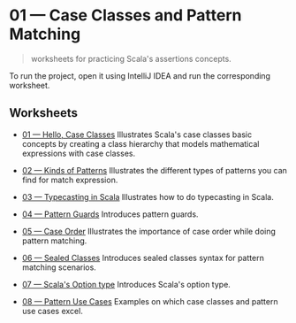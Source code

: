 # 01 &mdash; Case Classes and Pattern Matching
> worksheets for practicing Scala's assertions concepts.

To run the project, open it using IntelliJ IDEA and run the corresponding worksheet.

## Worksheets
+ [01 &mdash; Hello, Case Classes](./01-hello-case-classes.sc)
Illustrates Scala's case classes basic concepts by creating a class hierarchy that models mathematical expressions with case classes.

+ [02 &mdash; Kinds of Patterns](./02-kinds-of-patterns.sc)
Illustrates the different types of patterns you can find for match expression.

+ [03 &mdash; Typecasting in Scala](./03-scala-typecasting.sc)
Illustrates how to do typecasting in Scala.

+ [04 &mdash; Pattern Guards](./04-pattern-guards.sc)
Introduces pattern guards.

+ [05 &mdash; Case Order](./05-case-order.sc)
Illustrates the importance of case order while doing pattern matching.

+ [06 &mdash; Sealed Classes](./06-sealed-classes.sc)
Introduces sealed classes syntax for pattern matching scenarios.

+ [07 &mdash; Scala's Option type](./07-scala-option-type.sc)
Introduces Scala's option type.

+ [08 &mdash; Pattern Use Cases](./08-pattern-use-cases.sc)
Examples on which case classes and pattern use cases excel.